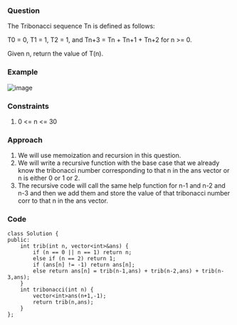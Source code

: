 **<h3>Question</h3>**

The Tribonacci sequence Tn is defined as follows:

T0 = 0, T1 = 1, T2 = 1, and Tn+3 = Tn + Tn+1 + Tn+2 for n >= 0.

Given n, return the value of T(n).

**<h3>Example</h3>**

![image](https://github.com/harshy1718/DSA-Fellowship-Problems/assets/129788726/f7212e08-0cbd-46f5-b87c-21907b046f36)

**<h3>Constraints</h3>**

1. 0 <= n <= 30 

**<h3>Approach</h3>**

1. We will use memoization and recursion in this question.
2. We will write a recursive function with the base case that we already know the tribonacci number corresponding to that n in the ans vector or n is either 0 or 1 or 2.
3. The recursive code will call the same help function for n-1 and n-2 and n-3 and then we add them and store the value of that tribonacci number corr to that n in the ans vector.

**<h3>Code</h3>**

```
class Solution {
public:
    int trib(int n, vector<int>&ans) {
        if (n == 0 || n == 1) return n;
        else if (n == 2) return 1;
        if (ans[n] != -1) return ans[n];
        else return ans[n] = trib(n-1,ans) + trib(n-2,ans) + trib(n-3,ans);
    }
    int tribonacci(int n) {
        vector<int>ans(n+1,-1);
        return trib(n,ans);
    }
};
```
